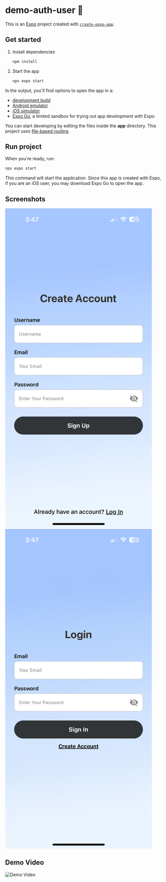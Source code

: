 # demo-auth-user 👋

This is an [Expo](https://expo.dev) project created with [`create-expo-app`](https://www.npmjs.com/package/create-expo-app).

## Get started

1. Install dependencies

   ```bash
   npm install
   ```

2. Start the app

   ```bash
   npx expo start
   ```

In the output, you'll find options to open the app in a:

- [development build](https://docs.expo.dev/develop/development-builds/introduction/)
- [Android emulator](https://docs.expo.dev/workflow/android-studio-emulator/)
- [iOS simulator](https://docs.expo.dev/workflow/ios-simulator/)
- [Expo Go](https://expo.dev/go), a limited sandbox for trying out app development with Expo

You can start developing by editing the files inside the **app** directory. This project uses [file-based routing](https://docs.expo.dev/router/introduction).

## Run project

When you're ready, run:

```bash
npx expo start
```

This command will start the application. Since this app is created with Expo, if you are an iOS user, you may download Expo Go to open the app.

## Screenshots

![App Screenshot](assets/screenshots/signup_page.PNG)
![App Screenshot](assets/screenshots/login_page.PNG)

## Demo Video

![Demo Video](assets/screenshots/demo.gif)
